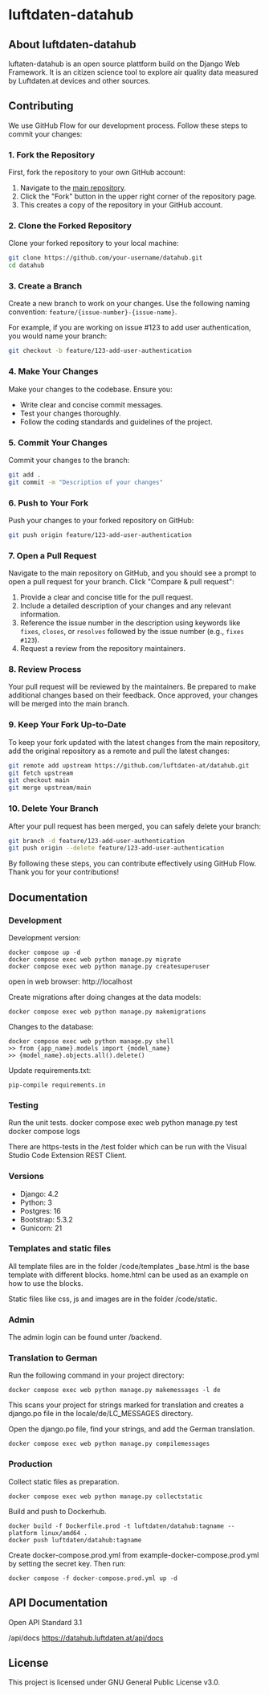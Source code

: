 # luftdaten-datahub

## About luftdaten-datahub
luftaten-datahub is an open source plattform build on the Django Web Framework. It is an citizen science tool to explore air quality data measured by Luftdaten.at devices and other sources.

## Contributing

We use GitHub Flow for our development process. Follow these steps to commit your changes:

### 1. Fork the Repository

First, fork the repository to your own GitHub account:

1. Navigate to the [main repository](https://github.com/luftdaten-at/datahub.git).
2. Click the "Fork" button in the upper right corner of the repository page.
3. This creates a copy of the repository in your GitHub account.

### 2. Clone the Forked Repository

Clone your forked repository to your local machine:

```sh
git clone https://github.com/your-username/datahub.git
cd datahub
```

### 3. Create a Branch

Create a new branch to work on your changes. Use the following naming convention: `feature/{issue-number}-{issue-name}`. 

For example, if you are working on issue #123 to add user authentication, you would name your branch:

```sh
git checkout -b feature/123-add-user-authentication
```

### 4. Make Your Changes

Make your changes to the codebase. Ensure you:

- Write clear and concise commit messages.
- Test your changes thoroughly.
- Follow the coding standards and guidelines of the project.

### 5. Commit Your Changes

Commit your changes to the branch:

```sh
git add .
git commit -m "Description of your changes"
```

### 6. Push to Your Fork

Push your changes to your forked repository on GitHub:

```sh
git push origin feature/123-add-user-authentication
```

### 7. Open a Pull Request

Navigate to the main repository on GitHub, and you should see a prompt to open a pull request for your branch. Click "Compare & pull request":

1. Provide a clear and concise title for the pull request.
2. Include a detailed description of your changes and any relevant information.
3. Reference the issue number in the description using keywords like `fixes`, `closes`, or `resolves` followed by the issue number (e.g., `fixes #123`).
4. Request a review from the repository maintainers.

### 8. Review Process

Your pull request will be reviewed by the maintainers. Be prepared to make additional changes based on their feedback. Once approved, your changes will be merged into the main branch.

### 9. Keep Your Fork Up-to-Date

To keep your fork updated with the latest changes from the main repository, add the original repository as a remote and pull the latest changes:

```sh
git remote add upstream https://github.com/luftdaten-at/datahub.git
git fetch upstream
git checkout main
git merge upstream/main
```

### 10. Delete Your Branch

After your pull request has been merged, you can safely delete your branch:

```sh
git branch -d feature/123-add-user-authentication
git push origin --delete feature/123-add-user-authentication
```

By following these steps, you can contribute effectively using GitHub Flow. Thank you for your contributions!


## Documentation

### Development
Development version:

    docker compose up -d
    docker compose exec web python manage.py migrate
    docker compose exec web python manage.py createsuperuser

open in web browser: http://localhost

Create migrations after doing changes at the data models:

    docker compose exec web python manage.py makemigrations

Changes to the database:

    docker compose exec web python manage.py shell
    >> from {app_name}.models import {model_name}
    >> {model_name}.objects.all().delete()

Update requirements.txt:

    pip-compile requirements.in


### Testing
Run the unit tests.
    docker compose exec web python manage.py test
    docker compose logs

There are https-tests in the /test folder which can be run with the Visual Studio Code Extension REST Client.

### Versions
* Django: 4.2
* Python: 3
* Postgres: 16
* Bootstrap: 5.3.2
* Gunicorn: 21

### Templates and static files

All template files are in the folder /code/templates
_base.html is the base template with different blocks.
home.html can be used as an example on how to use the blocks.

Static files like css, js and images are in the folder /code/static.

### Admin
The admin login can be found unter /backend.


### Translation to German
Run the following command in your project directory:

    docker compose exec web python manage.py makemessages -l de

This scans your project for strings marked for translation and creates a django.po file in the locale/de/LC_MESSAGES directory.

Open the django.po file, find your strings, and add the German translation.

    docker compose exec web python manage.py compilemessages


### Production
Collect static files as preparation.

    docker compose exec web python manage.py collectstatic

Build and push to Dockerhub.

    docker build -f Dockerfile.prod -t luftdaten/datahub:tagname --platform linux/amd64 .
    docker push luftdaten/datahub:tagname

Create docker-compose.prod.yml from example-docker-compose.prod.yml by setting the secret key. Then run:

    docker compose -f docker-compose.prod.yml up -d 

## API Documentation

Open API Standard 3.1

/api/docs
https://datahub.luftdaten.at/api/docs

## License
This project is licensed under GNU General Public License v3.0.